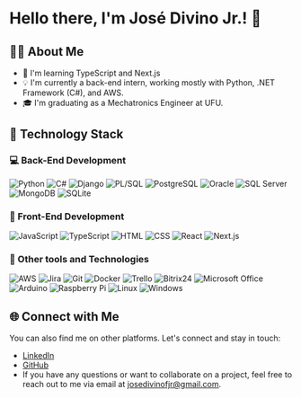 # Hello there, I'm José Divino Jr.! 👋

## 👨‍💻 About Me

- 🌱 I'm learning TypeScript and Next.js
- 💡 I'm currently a back-end intern, working mostly with Python, .NET Framework (C#), and AWS.
- 🎓 I'm graduating as a Mechatronics Engineer at UFU.

## 🦄 Technology Stack

### 💻 Back-End Development

![Python](https://img.shields.io/badge/Python-3776AB?style=flat&logo=python&logoColor=white)
![C#](https://img.shields.io/badge/C%23-239120?style=flat&logo=c-sharp&logoColor=white)
![Django](https://img.shields.io/badge/Django-092E20?style=flat&logo=django&logoColor=white)
![PL/SQL](https://img.shields.io/badge/PL%2FSQL-F80000?style=flat&logo=oracle&logoColor=white)
![PostgreSQL](https://img.shields.io/badge/PostgreSQL-336791?style=flat&logo=postgresql&logoColor=white)
![Oracle](https://img.shields.io/badge/Oracle-F80000?style=flat&logo=oracle&logoColor=white)
![SQL Server](https://img.shields.io/badge/SQL%20Server-CC2927?style=flat&logo=microsoft-sql-server&logoColor=white)
![MongoDB](https://img.shields.io/badge/MongoDB-47A248?style=flat&logo=mongodb&logoColor=white)
![SQLite](https://img.shields.io/badge/SQLite-003B57?style=flat&logo=sqlite&logoColor=white)

### 🎨 Front-End Development

![JavaScript](https://img.shields.io/badge/JavaScript-F7DF1E?style=flat&logo=javascript&logoColor=black)
![TypeScript](https://img.shields.io/badge/TypeScript-3178C6?style=flat&logo=typescript&logoColor=white)
![HTML](https://img.shields.io/badge/HTML-E34F26?style=flat&logo=html5&logoColor=white)
![CSS](https://img.shields.io/badge/CSS3-1572B6?style=flat&logo=css3&logoColor=white)
![React](https://img.shields.io/badge/React-61DAFB?style=flat&logo=react&logoColor=black)
![Next.js](https://img.shields.io/badge/Next.js-000000?style=flat&logo=next.js&logoColor=white)

### 💼 Other tools and Technologies

![AWS](https://img.shields.io/badge/Amazon%20AWS-232F3E?style=flat&logo=amazon-aws&logoColor=white)
![Jira](https://img.shields.io/badge/Jira-0052CC?style=flat&logo=jira&logoColor=white)
![Git](https://img.shields.io/badge/Git-F05032?style=flat&logo=git&logoColor=white)
![Docker](https://img.shields.io/badge/Docker-2496ED?style=flat&logo=docker&logoColor=white)
![Trello](https://img.shields.io/badge/Trello-0079BF?style=flat&logo=trello&logoColor=white)
![Bitrix24](https://img.shields.io/badge/Bitrix24-00AEEF?style=flat&logo=bitrix24&logoColor=white)
![Microsoft Office](https://img.shields.io/badge/Microsoft%20Office-D83B01?style=flat&logo=microsoft-office&logoColor=white)
![Arduino](https://img.shields.io/badge/Arduino-00979D?style=flat&logo=arduino&logoColor=white)
![Raspberry Pi](https://img.shields.io/badge/Raspberry%20Pi-C51A4A?style=flat&logo=raspberry-pi&logoColor=white)
![Linux](https://img.shields.io/badge/Linux-FCC624?style=flat&logo=linux&logoColor=white)
![Windows](https://img.shields.io/badge/Windows-0078D6?style=flat&logo=windows&logoColor=white)

## 🌐 Connect with Me

You can also find me on other platforms. Let's connect and stay in touch:

- [LinkedIn](https://www.linkedin.com/in/josedivinojr)
- [GitHub](https://github.com/josedivinojr)
- If you have any questions or want to collaborate on a project, feel free to reach out to me via email at [josedivinofjr@gmail.com](mailto:josedivinofjr@gmail.com).